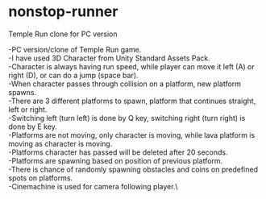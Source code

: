 # nonstop-runner
Temple Run clone for PC version

-PC version/clone of Temple Run game.\
-I have used 3D Character from Unity Standard Assets Pack.\
-Character is always having run speed, while player can move it left (A) or right (D), or can do a jump (space bar).\
-When character passes through collision on a platform, new platform spawns.\
-There are 3 different platforms to spawn, platform that continues straight, left or right.\
-Switching left (turn left) is done by Q key, switching right (turn right) is done by E key.\
-Platforms are not moving, only character is moving, while lava platform is moving as character is moving.\
-Platforms character has passed will be deleted after 20 seconds.\
-Platforms are spawning based on position of previous platform.\
-There is chance of randomly spawning obstacles and coins on predefined spots on platforms.\
-Cinemachine is used for camera following player.\
